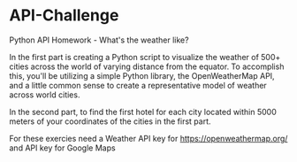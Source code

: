 # API-Challenge
Python API Homework - What's the weather like?

In the first part is creating a Python script to visualize the weather of 500+ cities across the world of varying distance from the equator. To accomplish this, you'll be utilizing a simple Python library, the OpenWeatherMap API, and a little common sense to create a representative model of weather across world cities.

In the second part, to find the first hotel for each city located within 5000 meters of your coordinates of the cities in the first part.

For these exercies need a Weather API key for https://openweathermap.org/ and API key for Google Maps
